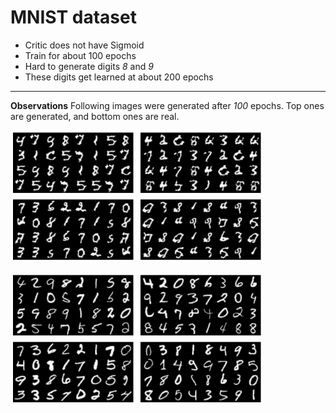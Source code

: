 # MNIST dataset 
* Critic does not have Sigmoid
* Train for about 100 epochs
* Hard to generate digits *8* and *9*
* These digits get learned at about 200 epochs
---

**Observations**
Following images were generated after *100* epochs. Top ones are generated, and bottom ones are real.
<p float="left">
<img src="images/sample_1_fake.png" width="200" />
<img src="images/sample_2_fake.png" width="200" />
<img src="images/sample_3_fake.png" width="200" />
<img src="images/sample_4_fake.png" width="200" /></p>
<p float="left">
<img src="images/sample_1_real.png" width="200" />
<img src="images/sample_2_real.png" width="200" />
<img src="images/sample_3_real.png" width="200" />
<img src="images/sample_4_real.png" width="200" /></p>
